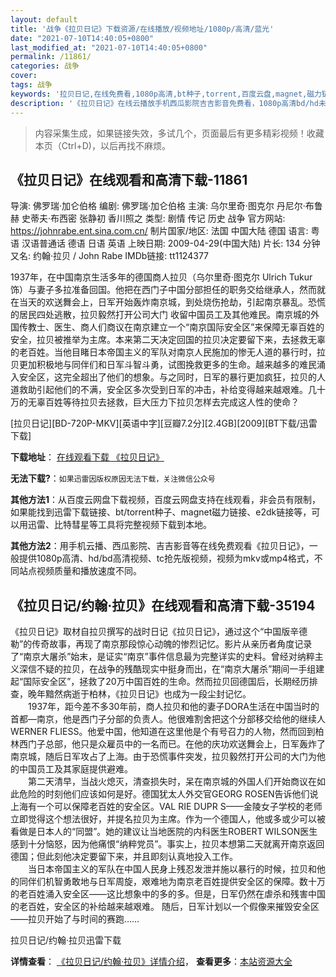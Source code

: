```yaml
---
layout: default
title: '战争《拉贝日记》下载资源/在线播放/视频地址/1080p/高清/蓝光'
date: "2021-07-10T14:40:05+0800"
last_modified_at: "2021-07-10T14:40:05+0800"
permalink: /11861/
categories: 战争
cover:
tags: 战争
keywords: '拉贝日记,在线免费看,1080p高清,bt种子,torrent,百度云盘,magnet,磁力链,迅雷下载资源'
description: '《拉贝日记》在线云播放手机西瓜影院吉吉影音免费看，1080p高清bd/hd未删减完整版和tc抢先枪版，mkv/mp4格式，附带bt/torrent种子、magnet/磁力链、百度云盘、网盘资源迅雷下载链接'
---
```


>内容采集生成，如果链接失效，多试几个，页面最后有更多精彩视频！收藏本页（Ctrl+D)，以后再找不麻烦。


## 《拉贝日记》在线观看和高清下载-11861

导演: 佛罗瑞·加仑伯格 编剧: 佛罗瑞·加仑伯格 主演: 乌尔里奇·图克尔 丹尼尔·布鲁赫 史蒂夫·布西密 张静初 香川照之 类型: 剧情 传记 历史 战争 官方网站: https://johnrabe.ent.sina.com.cn/ 制片国家/地区: 法国 中国大陆 德国 语言: 粤语 汉语普通话 德语 日语 英语 上映日期: 2009-04-29(中国大陆) 片长: 134 分钟 又名: 约翰·拉贝 / John Rabe IMDb链接: tt1124377

1937年，在中国南京生活多年的德国商人拉贝（乌尔里奇·图克尔 Ulrich Tukur 饰）与妻子多拉准备回国。他把在西门子中国分部担任的职务交给继承人，然而就在当天的欢送舞会上，日军开始轰炸南京城，到处烧伤抢劫，引起南京暴乱。恐慌的居民四处逃散，拉贝毅然打开公司大门 收留中国员工及其他难民。南京城的外国传教士、医生、商人们商议在南京建立一个“南京国际安全区”来保障无辜百姓的安全，拉贝被推举为主席。本来第二天决定回国的拉贝决定要留下来，去拯救无辜的老百姓。当他目睹日本帝国主义的军队对南京人民施加的惨无人道的暴行时，拉贝更加积极地与同伴们和日军斗智斗勇，试图挽救更多的生命。越来越多的难民涌入安全区，这完全超出了他们的想象。与之同时，日军的暴行更加疯狂，拉贝的人道救助引起他们的不满，安全区多次受到日军的冲击，补给变得越来越艰难。几十万的无辜百姓等待拉贝去拯救，巨大压力下拉贝怎样去完成这人性的使命？


[拉贝日记][BD-720P-MKV][英语中字][豆瓣7.2分][2.4GB][2009][BT下载/迅雷下载]

**下载地址**： [在线观看下载 《拉贝日记》](https://www.btdx8.com/torrent/john_rabe_2009.html) 


**无法下载?**：`如果迅雷因版权原因无法下载，关注微信公众号 `

**其他方法1**：从百度云网盘下载视频，百度云网盘支持在线观看，非会员有限制，如果能找到迅雷下载链接、bt/torrent种子、magnet磁力链接、e2dk链接等，可以用迅雷、比特彗星等工具将完整视频下载到本地。

**其他方法2**：用手机云播、西瓜影院、吉吉影音等在线免费观看《拉贝日记》，一般提供1080p高清、hd/bd高清视频、tc抢先版视频，视频为mkv或mp4格式，不同站点视频质量和播放速度不同。


## 《拉贝日记/约翰·拉贝》在线观看和高清下载-35194

《拉贝日记》取材自拉贝撰写的战时日记《拉贝日记》，通过这个“中国版辛德勒”的传奇故事，再现了南京那段惊心动魄的惨烈记忆。影片从亲历者角度记录了“南京大屠杀”始末，是证实“南京”事件信息最为完整详实的史料。曾经对纳粹主义深信不疑的拉贝，在战争的残酷现实中挺身而出，在“南京大屠杀”期间一手组建起“国际安全区&rdquo;，拯救了20万中国百姓的生命。然而拉贝回德国后，长期经历排查，晚年黯然病逝于柏林，《拉贝日记》也成为一段尘封记忆。<br />　　1937年，距今差不多30年前，商人拉贝和他的妻子DORA生活在中国当时的首都—南京，他是西门子分部的负责人。他很难割舍把这个分部移交给他的继续人WERNER FLIESS。他爱中国，他知道在这里他是个有号召力的人物，然而回到柏林西门子总部，他只是众雇员中的一名而已。在他的庆功欢送舞会上，日军轰炸了南京城，随后日军攻占了上海。由于恐慌事件突发，拉贝毅然打开公司的大门为他的中国员工及其家庭提供避难。<br />　　第二天清早，当战火熄灭，清查损失时，呆在南京城的外国人们开始商议在如此危险的时刻他们应该如何是好。德国犹太人外交官GEORG ROSEN告诉他们说上海有一个可以保障老百姓的安全区。VAL RIE DUPR S——金陵女子学校的老师立即觉得这个想法很好，并提名拉贝为主席。作为一个德国人，他或多或少可以被看做是日本人的“同盟”。她的建议让当地医院的内科医生ROBERT WILSON医生感到十分恼怒，因为他痛恨&ldquo;纳粹党员”。事实上，拉贝本想第二天就离开南京返回德国；但此刻他决定要留下来，并且即刻认真地投入工作。<br />　　当日本帝国主义的军队在中国人民身上残忍发泄并施以暴行的时候，拉贝和他的同伴们机智勇敢地与日军周旋，艰难地为南京老百姓提供安全区的保障。数十万的老百姓涌入安全区——这比想象中的多的多。但是，日军仍然在虐杀和残害中国的老百姓，安全区的补给越来越艰难。 随后，日军计划以一个假像来摧毁安全区&mdash;—拉贝开始了与时间的赛跑……


拉贝日记/约翰·拉贝迅雷下载

**详情查看**： [《拉贝日记/约翰·拉贝》详情介绍](/movie/35194/)， **查看更多**：[本站资源大全](/movie/t/all/)

